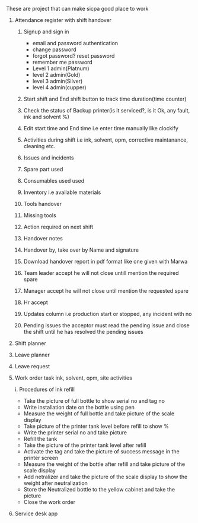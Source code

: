 These are project that can make sicpa good place to work
1. Attendance register with shift handover
     1. Signup and sign in
        - email and password authentication
        - change password
        - forgot password? reset password
        - remember me password
        - Level 1 admin(Platnum)
        - level 2 admin(Gold)
        - level 3 admin(Silver)
        - level 4 admin(cupper) 
       
     2. Start shift and End shift button to track time duration(time counter)
     3. Check the status of Backup printer(is it serviced?, is it Ok, any fault, ink and solvent %)
     4. Edit start time and End time i.e enter time manually like clockify
     5. Activities during shift i.e ink, solvent, opm, corrective maintanance, cleaning etc.
     6. Issues and incidents
     7. Spare part used
     8. Consumables used used
     9. Inventory i.e available materials
     10. Tools handover
     11. Missing tools
     12. Action required on next shift 
     13. Handover notes 
     14. Handover by, take over by Name and signature
     15. Download handover report in pdf format like one given with Marwa
     16. Team leader accept he will not close untill mention the required spare
     17. Manager accept he will not close until mention the requested spare
     18. Hr accept 
     19. Updates column i.e production start or stopped, any incident with no 
     20. Pending issues the acceptor must read the pending issue and close the shift until he has resolved the pending issues
2. Shift planner
3. Leave planner 
4. Leave request
5. Work order task ink, solvent, opm, site activities

    i. Procedures of ink refill
    - Take the picture of full bottle to show serial no and tag no
    - Write installation date on the bottle using pen
    - Measure the weight of full bottle and take picture of the scale display
    - Take picture of the printer tank level before refill to show %
    - Write the printer serial no and take picture
    - Refill the tank
    - Take the picture of the printer tank level after refill
    - Activate the tag and take the picture of success message in the printer screen
    - Measure the weight of the bottle after refill and take picture of the scale display
    - Add netralizer and take the picture of the scale display to show the weight after neutralization
    - Store the Neutralized bottle to the yellow cabinet and take the picture
    - Close the work order
7. Service desk app
